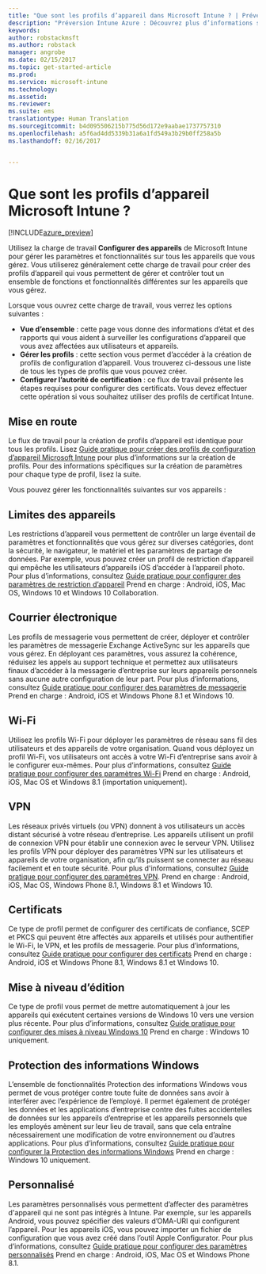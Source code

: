 ```yaml
---
title: "Que sont les profils d’appareil dans Microsoft Intune ? | Préversion Intune Azure | Microsoft Docs"
description: "Préversion Intune Azure : Découvrez plus d’informations sur les profils d’appareil Intune et comment ils peuvent vous aider à gérer et protéger les appareils de votre entreprise."
keywords: 
author: robstackmsft
ms.author: robstack
manager: angrobe
ms.date: 02/15/2017
ms.topic: get-started-article
ms.prod: 
ms.service: microsoft-intune
ms.technology: 
ms.assetid: 
ms.reviewer: 
ms.suite: ems
translationtype: Human Translation
ms.sourcegitcommit: b4d095506215b775d56d172e9aabae1737757310
ms.openlocfilehash: a5f6ad4dd5339b31a6a1fd549a3b29b0ff258a5b
ms.lasthandoff: 02/16/2017


---
```


# <a name="what-are-microsoft-intune-device-profiles"></a>Que sont les profils d’appareil Microsoft Intune ?

[!INCLUDE[azure_preview](../includes/azure_preview.md)]

Utilisez la charge de travail **Configurer des appareils** de Microsoft Intune pour gérer les paramètres et fonctionnalités sur tous les appareils que vous gérez. Vous utiliserez généralement cette charge de travail pour créer des profils d’appareil qui vous permettent de gérer et contrôler tout un ensemble de fonctions et fonctionnalités différentes sur les appareils que vous gérez.

Lorsque vous ouvrez cette charge de travail, vous verrez les options suivantes :

- **Vue d’ensemble** : cette page vous donne des informations d’état et des rapports qui vous aident à surveiller les configurations d’appareil que vous avez affectées aux utilisateurs et appareils.
- **Gérer les profils** : cette section vous permet d’accéder à la création de profils de configuration d’appareil. Vous trouverez ci-dessous une liste de tous les types de profils que vous pouvez créer.
- **Configurer l’autorité de certification** : ce flux de travail présente les étapes requises pour configurer des certificats. Vous devez effectuer cette opération si vous souhaitez utiliser des profils de certificat Intune.

## <a name="getting-started"></a>Mise en route

Le flux de travail pour la création de profils d’appareil est identique pour tous les profils. Lisez [Guide pratique pour créer des profils de configuration d’appareil Microsoft Intune](/intune-azure/configure-devices/how-to-create-device-profiles) pour plus d’informations sur la création de profils. Pour des informations spécifiques sur la création de paramètres pour chaque type de profil, lisez la suite.

Vous pouvez gérer les fonctionnalités suivantes sur vos appareils :

## <a name="device-restrictions"></a>Limites des appareils
Les restrictions d’appareil vous permettent de contrôler un large éventail de paramètres et fonctionnalités que vous gérez sur diverses catégories, dont la sécurité, le navigateur, le matériel et les paramètres de partage de données. Par exemple, vous pouvez créer un profil de restriction d’appareil qui empêche les utilisateurs d’appareils iOS d’accéder à l’appareil photo.
Pour plus d’informations, consultez [Guide pratique pour configurer des paramètres de restriction d’appareil](how-to-configure-device-restrictions.md) Prend en charge : Android, iOS, Mac OS, Windows 10 et Windows 10 Collaboration.

## <a name="email"></a>Courrier électronique
Les profils de messagerie vous permettent de créer, déployer et contrôler les paramètres de messagerie Exchange ActiveSync sur les appareils que vous gérez. En déployant ces paramètres, vous assurez la cohérence, réduisez les appels au support technique et permettez aux utilisateurs finaux d’accéder à la messagerie d’entreprise sur leurs appareils personnels sans aucune autre configuration de leur part.
Pour plus d’informations, consultez [Guide pratique pour configurer des paramètres de messagerie](how-to-configure-email-settings.md) Prend en charge : Android, iOS et Windows Phone 8.1 et Windows 10.

## <a name="wi-fi"></a>Wi-Fi
Utilisez les profils Wi-Fi pour déployer les paramètres de réseau sans fil des utilisateurs et des appareils de votre organisation. Quand vous déployez un profil Wi-Fi, vos utilisateurs ont accès à votre Wi-Fi d’entreprise sans avoir à le configurer eux-mêmes.
Pour plus d’informations, consultez [Guide pratique pour configurer des paramètres Wi-Fi](how-to-configure-wi-fi-settings.md) Prend en charge : Android, iOS, Mac OS et Windows 8.1 (importation uniquement).

## <a name="vpn"></a>VPN
Les réseaux privés virtuels (ou VPN) donnent à vos utilisateurs un accès distant sécurisé à votre réseau d’entreprise. Les appareils utilisent un profil de connexion VPN pour établir une connexion avec le serveur VPN. Utilisez les profils VPN pour déployer des paramètres VPN sur les utilisateurs et appareils de votre organisation, afin qu’ils puissent se connecter au réseau facilement et en toute sécurité.
Pour plus d'informations, consultez [Guide pratique pour configurer des paramètres VPN](how-to-configure-vpn-settings.md).
Prend en charge : Android, iOS, Mac OS, Windows Phone 8.1, Windows 8.1 et Windows 10.

## <a name="certificates"></a>Certificats
Ce type de profil permet de configurer des certificats de confiance, SCEP et PKCS qui peuvent être affectés aux appareils et utilisés pour authentifier le Wi-Fi, le VPN, et les profils de messagerie.
Pour plus d’informations, consultez [Guide pratique pour configurer des certificats](how-to-configure-certificates.md) Prend en charge : Android, iOS et Windows Phone 8.1, Windows 8.1 et Windows 10.

## <a name="edition-upgrade"></a>Mise à niveau d’édition
Ce type de profil vous permet de mettre automatiquement à jour les appareils qui exécutent certaines versions de Windows 10 vers une version plus récente. Pour plus d’informations, consultez [Guide pratique pour configurer des mises à niveau Windows 10](how-to-configure-windows-10-edition-upgrade.md) Prend en charge : Windows 10 uniquement.

## <a name="windows-information-protection"></a>Protection des informations Windows
L’ensemble de fonctionnalités Protection des informations Windows vous permet de vous protéger contre toute fuite de données sans avoir à interférer avec l’expérience de l’employé. Il permet également de protéger les données et les applications d’entreprise contre des fuites accidentelles de données sur les appareils d’entreprise et les appareils personnels que les employés amènent sur leur lieu de travail, sans que cela entraîne nécessairement une modification de votre environnement ou d’autres applications.
Pour plus d’informations, consultez [Guide pratique pour configurer la Protection des informations Windows](how-to-configure-windows-information-protection.md) Prend en charge : Windows 10 uniquement.

## <a name="custom"></a>Personnalisé
Les paramètres personnalisés vous permettent d’affecter des paramètres d'appareil qui ne sont pas intégrés à Intune. Par exemple, sur les appareils Android, vous pouvez spécifier des valeurs d’OMA-URI qui configurent l’appareil. Pour les appareils iOS, vous pouvez importer un fichier de configuration que vous avez créé dans l’outil Apple Configurator.
Pour plus d’informations, consultez [Guide pratique pour configurer des paramètres personnalisés](how-to-configure-custom-settings.md) Prend en charge : Android, iOS, Mac OS et Windows Phone 8.1.

